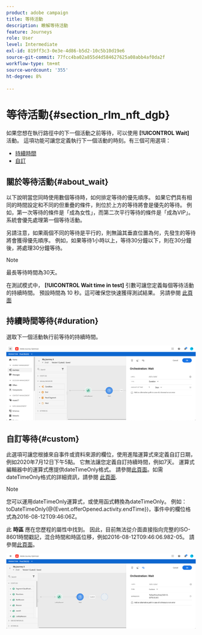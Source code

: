 ```yaml
---
product: adobe campaign
title: 等待活動
description: 瞭解等待活動
feature: Journeys
role: User
level: Intermediate
exl-id: 819ff3c3-0e3e-4d86-b5d2-10c5b10d19e6
source-git-commit: 77fcc4ba02a855d4d584627625a08abb4af0da2f
workflow-type: tm+mt
source-wordcount: '355'
ht-degree: 8%

---
```


# 等待活動{#section_rlm_nft_dgb}

如果您想在執行路徑中的下一個活動之前等待，可以使用 **[!UICONTROL Wait]** 活動。 這項功能可讓您定義執行下一個活動的時刻。有三個可用選項：

* [持續時間](#duration)
* [自訂](#custom)
   <!--* [Email send time optimization](#email_send_time_optimization)-->

## 關於等待活動{#about_wait}

以下說明當您同時使用數個等待時，如何排定等待的優先順序。 如果它們具有相同的時間設定和不同的但重疊的條件，則位於上方的等待將會是優先的等待。 例如，第一次等待的條件是「成為女性」，而第二次平行等待的條件是「成為VIP」。 系統會優先處理第一個等待活動。

另請注意，如果兩個不同的等待是平行的，則無論其垂直位置為何，先發生的等待將會獲得優先順序。 例如，如果等待1小時以上，等待30分鐘以下，則在30分鐘後，將處理30分鐘等待。

>[!NOTE]
>
>最長等待時間為30天。
>
>在測試模式中， **[!UICONTROL Wait time in test]** 引數可讓您定義每個等待活動的持續時間。 預設時間為 10 秒。這可確保您快速獲得測試結果。 另請參閱 [此頁面](../building-journeys/testing-the-journey.md)

## 持續時間等待{#duration}

選取下一個活動執行前等待的持續時間。

![](../assets/journey55.png)

## 自訂等待{#custom}

此選項可讓您根據來自事件或資料來源的欄位，使用進階運算式來定義自訂日期，例如2020年7月12日下午5點。 它無法讓您定義自訂持續時間，例如7天。 運算式編輯器中的運算式應提供dateTimeOnly格式。 請參閱[此頁面](../expression/expressionadvanced.md)。如需dateTimeOnly格式的詳細資訊，請參閱 [此頁面](../expression/data-types.md).

>[!NOTE]
>
>您可以運用dateTimeOnly運算式，或使用函式轉換為dateTimeOnly。 例如： toDateTimeOnly(@{Event.offerOpened.activity.endTime})，事件中的欄位格式為2016-08-12T09:46:06Z。
>
>此 **時區** 應在您歷程的屬性中找到。 因此，目前無法從介面直接指向完整的ISO-8601時間戳記，混合時間和時區位移，例如2016-08-12T09:46:06.982-05。 請參閱[此頁面](../building-journeys/timezone-management.md)。

![](../assets/journey57.png)

<!--## Email send time optimization{#email_send_time_optimization}

>[!CAUTION]
>
>The email send time optimization capability is only available to customers who use the [Adobe Experience Platform Data Connector](https://docs.adobe.com/content/help/en/campaign-standard/using/developing/mapping-campaign-and-aep-data/aep-about-data-connector.html).

This type of wait uses a score calculated in the Adobe Experience Platform. The score calculates the propensity to click or open an email in the future based on past behavior. Note that the algorithm calculating the score needs a certain amount of data to work. As a result, when it does not have enough data, the default wait time will apply. At publication time, you’ll be notified that the default time applies.

>[!NOTE]
>
>The first event of your journey must have a namespace.
>
>This capability is only available after an **[!UICONTROL Email]** activity. You need to have Adobe Campaign Standard.

1. In the **[!UICONTROL Amount of time]** field, define the number of hours to consider to optimize email sending.
1. In the **[!UICONTROL Optimization type]** field, choose if the optimization should increase clicks or opens.
1. In the **[!UICONTROL Default time]** field, define the default time to wait if the predictive send time score is not available.

    >[!NOTE]
    >
    >Note that the send time score can be unavailable because there is not enough data to perform the calculation. In this case, you will be informed, at publication time, that the default time applies.

![](../assets/journey57bis.png)-->
